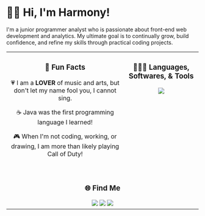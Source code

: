 # 👋🏾 Hi, I'm Harmony!

I'm a junior programmer analyst who is passionate about front-end web development and analytics. My ultimate goal is to continually grow, build confidence, and refine my skills through practical coding projects.

<table>
  <tr>
    <td align="center">
        <h3>💭 Fun Facts</h3>
        <p>💗 I am a <strong>LOVER</strong> of music and arts, but don't let my name fool you, I cannot sing.</p>
        <p>☕ Java was the first programming language I learned!</p>
        <p>🎮 When I'm not coding, working, or drawing, I am more than likely playing Call of Duty!</p>
        </br>
    </td>
    <td align ="center" valign="top">
        <h3>👩🏾‍💻 Languages, Softwares, & Tools</h3>
        <img style ="text-align: center;" src="https://skillicons.dev/icons?i=arduino,html,css,js,java,cpp,py,visualstudio,vscode,github&perline=4">
    </td>
  </tr>
  
  <tr>
    <td colspan="2" align="center">
        <h3>🌐 Find Me</h3>
        <div align="center">
        <a href = "https://www.linkedin.com/in/hmothershed"><img src= "https://img.shields.io/badge/LinkedIn-0077B5?style=for-the-badge&logo=linkedin&logoColor=white" /></a>
        <a href = "https://www.facebook.com/profile.php?id=100081624061498&mibextid=JRoKGi"><img src= "https://img.shields.io/badge/Facebook-1877F2?style=for-the-badge&logo=facebook&logoColor=white"/></a>
        <a href= "https://www.instagram.com/dehsrehtom?igsh=MWE2OGNqeDExMHN0aw%3D%3D&utm_source=qr"><img src= "https://img.shields.io/badge/Instagram-E4405F?style=for-the-badge&logo=instagram&logoColor=white" /></a>
        </div>
    </td>
  </tr>
</table>
